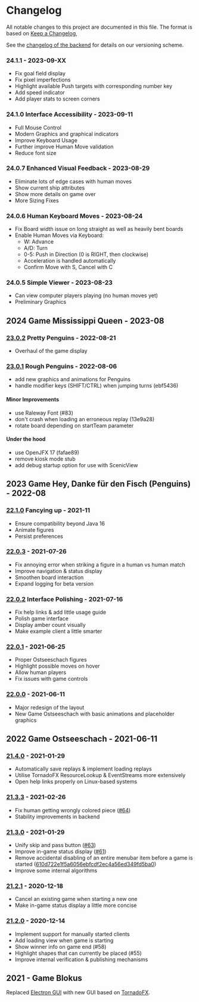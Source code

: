# Changelog
All notable changes to this project are documented in this file.
The format is based on [Keep a Changelog](https://keepachangelog.com/en/1.0.0),

See the [changelog of the backend](https://github.com/software-challenge/backend/blob/main/CHANGELOG.md)
for details on our versioning scheme.

### 24.1.1 - 2023-09-XX
- Fix goal field display
- Fix pixel imperfections
- Highlight available Push targets with corresponding number key
- Add speed indicator
- Add player stats to screen corners

### 24.1.0 Interface Accessibility - 2023-09-11
- Full Mouse Control
- Modern Graphics and graphical indicators
- Improve Keyboard Usage
- Further improve Human Move validation
- Reduce font size

### 24.0.7 Enhanced Visual Feedback - 2023-08-29
- Eliminate lots of edge cases with human moves
- Show current ship attributes
- Show more details on game over
- More Sizing Fixes

### 24.0.6 Human Keyboard Moves - 2023-08-24
- Fix Board width issue on long straight as well as heavily bent boards
- Enable Human Moves via Keyboard:
  + W: Advance
  + A/D: Turn
  + 0-5: Push in Direction (0 is RIGHT, then clockwise)
  + Acceleration is handled automatically
  + Confirm Move with S, Cancel with C

### 24.0.5 Simple Viewer - 2023-08-23
- Can view computer players playing (no human moves yet)
- Preliminary Graphics

## 2024 Game Mississippi Queen - 2023-08

### [23.0.2](https://github.com/software-challenge/backend/commits/23.0.2) Pretty Penguins - 2022-08-21
- Overhaul of the game display

### [23.0.1](https://github.com/software-challenge/backend/commits/23.0.1) Rough Penguins - 2022-08-06
- add new graphics and animations for Penguins
- handle modifier keys (SHIFT/CTRL) when jumping turns (ebf5436)
#### Minor Improvements
- use Raleway Font (#83)
- don't crash when loading an erroneous replay (13e9a28)
- rotate board depending on startTeam parameter
#### Under the hood
- use OpenJFX 17 (fafae89)
- remove kiosk mode stub
- add debug startup option for use with ScenicView

## 2023 Game Hey, Danke für den Fisch (Penguins) - 2022-08

### [22.1.0](https://github.com/software-challenge/gui/commits/22.1.0) Fancying up - 2021-11
- Ensure compatibility beyond Java 16
- Animate figures
- Persist preferences

### [22.0.3](https://github.com/software-challenge/gui/commits/22.0.3) - 2021-07-26
- Fix annoying error when striking a figure in a human vs human match
- Improve navigation & status display
- Smoothen board interaction
- Expand logging for beta version

### [22.0.2](https://github.com/software-challenge/gui/commits/22.0.2) Interface Polishing - 2021-07-16
- Fix help links & add little usage guide
- Polish game interface
- Display amber count visually
- Make example client a little smarter

### [22.0.1](https://github.com/software-challenge/gui/commits/22.0.1) - 2021-06-25
- Proper Ostseeschach figures
- Highlight possible moves on hover
- Allow human players
- Fix issues with game controls

### [22.0.0](https://github.com/software-challenge/gui/commits/22.0.0) - 2021-06-11
- Major redesign of the layout
- New Game Ostseeschach with basic animations and placeholder graphics

## 2022 Game Ostseeschach - 2021-06-11

### [21.4.0](https://github.com/software-challenge/gui/commits/21.4.0) - 2021-01-29
- Automatically save replays & implement loading replays
- Utilise TornadoFX ResourceLookup & EventStreams more extensively
- Open help links properly on Linux-based systems

### [21.3.3](https://github.com/software-challenge/gui/commits/21.3.3) - 2021-02-26
- Fix human getting wrongly colored piece ([#64](https://github.com/software-challenge/gui/pull/64))
- Stability improvements in backend

### [21.3.0](https://github.com/software-challenge/gui/commits/21.3.0) - 2021-01-29
- Unify skip and pass button ([#63](https://github.com/software-challenge/gui/pull/63))
- Improve in-game status display ([#61](https://github.com/software-challenge/gui/pull/61))
- Remove accidental disabling of an entire menubar item before a game is started ([610d722e1f5a6056ebfcdf2ec4a56ed349fd5ba0](https://github.com/software-challenge/gui/commit/610d722e1f5a6056ebfcdf2ec4a56ed349fd5ba0))
- Improve some internal algorithms

### [21.2.1](https://github.com/software-challenge/gui/commits/21.2.1) - 2020-12-18
- Cancel an existing game when starting a new one
- Make in-game status display a little more concise

### [21.2.0](https://github.com/software-challenge/gui/commits/21.2.0) - 2020-12-14
- Implement support for manually started clients
- Add loading view when game is starting
- Show winner info on game end (#58)
- Highlight shapes that can currently be placed (#55)
- Improve internal verification & publishing mechanisms

## 2021 - Game Blokus
Replaced [Electron GUI](https://github.com/software-challenge/gui-electron)
with new GUI based on [TornadoFX](https://github.com/edvin/tornadofx2).
